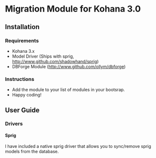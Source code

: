 # Migration Module for Kohana 3.0

## Installation

### Requirements

* Kohana 3.x
* Model Driver (Ships with sprig, http://www.github.com/shadowhand/sprig)
* DBForge Module (http://www.github.com/ollym/dbforge)

### Instructions

* Add the module to your list of modules in your bootsrap.
* Happy coding!

## User Guide

### Drivers

#### Sprig
I have included a native sprig driver that allows you to sync/remove sprig models from the database.